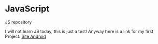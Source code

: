 # JavaScript
 JS repository

I will not learn JS today, this is just a test!
Anyway
here is a link for my first Project:
<a href="https://moreiraanaju.github.io/projeto-android/index.html">Site Android</a>
